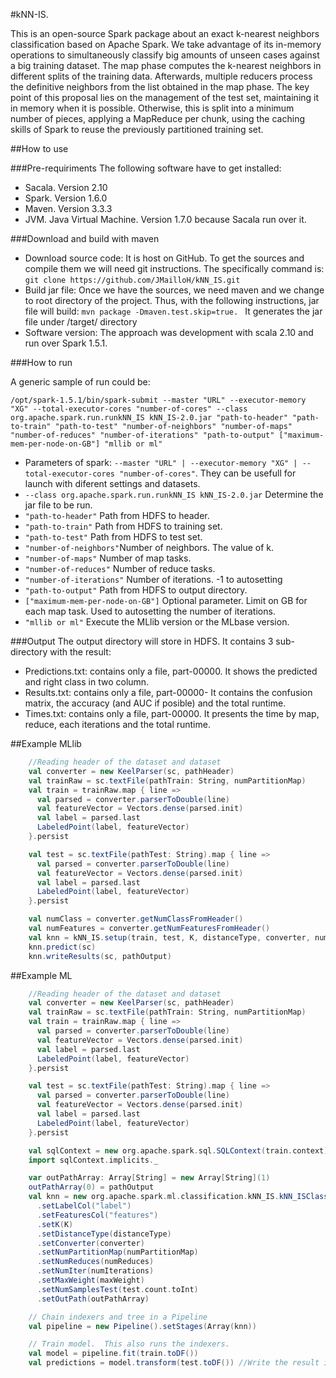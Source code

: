 #kNN-IS.

This is an open-source Spark package about an exact k-nearest neighbors classification based on Apache Spark. We take advantage of its in-memory operations to simultaneously classify big amounts of unseen cases against a big training dataset. The map phase computes the k-nearest neighbors in different splits of the training data. Afterwards, multiple reducers process the definitive neighbors from the list obtained in the map phase. The key point of this proposal lies on the management of the test set, maintaining it in memory when it is possible. Otherwise, this is split into a minimum number of pieces, applying a MapReduce per chunk, using the caching skills of Spark to reuse the previously partitioned training set. 

##How to use

###Pre-requiriments
The following software have to get installed:
- Sacala. Version 2.10
- Spark. Version 1.6.0
- Maven. Version 3.3.3
- JVM. Java Virtual Machine. Version 1.7.0 because Sacala run over it.

###Download and build with maven
- Download source code: It is host on GitHub. To get the sources and compile them we will need git instructions. The specifically command is:
```git clone https://github.com/JMailloH/kNN_IS.git ```
- Build jar file: Once we have the sources, we need maven and we change to root directory of the project. Thus, with the following instructions, jar file will build:
```mvn package -Dmaven.test.skip=true. ```
It generates the jar file under /target/ directory
- Software version: The approach was development with scala 2.10 and run over Spark 1.5.1.

###How to run

A generic sample of run could be: 

```/opt/spark-1.5.1/bin/spark-submit --master "URL" --executor-memory "XG" --total-executor-cores "number-of-cores" --class org.apache.spark.run.runkNN_IS kNN_IS-2.0.jar "path-to-header" "path-to-train" "path-to-test" "number-of-neighbors" "number-of-maps" "number-of-reduces" "number-of-iterations" "path-to-output" ["maximum-mem-per-node-on-GB"] "mllib or ml"```

- Parameters of spark: ```--master "URL" | --executor-memory "XG" | --total-executor-cores "number-of-cores"```. They can be usefull for launch with diferent settings and datasets.
- ```--class org.apache.spark.run.runkNN_IS kNN_IS-2.0.jar``` Determine the jar file to be run.
- ```"path-to-header"``` Path from HDFS to header.
- ```"path-to-train"``` Path from HDFS to training set.
- ```"path-to-test"``` Path from HDFS to test set.
- ```"number-of-neighbors"```Number of neighbors. The value of k.
- ```"number-of-maps"``` Number of map tasks.
- ```"number-of-reduces"``` Number of reduce tasks.
- ```"number-of-iterations"``` Number of iterations. -1 to autosetting
- ```"path-to-output"``` Path from HDFS to output directory. 
- ```["maximum-mem-per-node-on-GB"]``` Optional parameter. Limit on GB for each map task. Used to autosetting the number of iterations.
- ```"mllib or ml"``` Execute the MLlib version or the MLbase version.

###Output
The output directory will store in HDFS. It contains 3 sub-directory with the result:
 - Predictions.txt: contains only a file, part-00000. It shows the predicted and right class in two column.
 - Results.txt: contains only a file, part-00000- It contains the confusion matrix, the accuracy (and AUC if posible) and the total runtime.
 - Times.txt: contains only a file, part-00000. It presents the time by map, reduce, each iterations and the total runtime.

##Example MLlib

```scala
    //Reading header of the dataset and dataset
    val converter = new KeelParser(sc, pathHeader)
    val trainRaw = sc.textFile(pathTrain: String, numPartitionMap)
    val train = trainRaw.map { line =>
      val parsed = converter.parserToDouble(line)
      val featureVector = Vectors.dense(parsed.init)
      val label = parsed.last
      LabeledPoint(label, featureVector)
    }.persist

    val test = sc.textFile(pathTest: String).map { line =>
      val parsed = converter.parserToDouble(line)
      val featureVector = Vectors.dense(parsed.init)
      val label = parsed.last
      LabeledPoint(label, featureVector)
    }.persist

    val numClass = converter.getNumClassFromHeader()
    val numFeatures = converter.getNumFeaturesFromHeader()
    val knn = kNN_IS.setup(train, test, K, distanceType, converter, numPartitionMap, numReduces, numIterations, maxWeight)
    knn.predict(sc)
    knn.writeResults(sc, pathOutput)
```

##Example ML

```scala
    //Reading header of the dataset and dataset
    val converter = new KeelParser(sc, pathHeader)
    val trainRaw = sc.textFile(pathTrain: String, numPartitionMap)
    val train = trainRaw.map { line =>
      val parsed = converter.parserToDouble(line)
      val featureVector = Vectors.dense(parsed.init)
      val label = parsed.last
      LabeledPoint(label, featureVector)
    }.persist

    val test = sc.textFile(pathTest: String).map { line =>
      val parsed = converter.parserToDouble(line)
      val featureVector = Vectors.dense(parsed.init)
      val label = parsed.last
      LabeledPoint(label, featureVector)
    }.persist

    val sqlContext = new org.apache.spark.sql.SQLContext(train.context)
    import sqlContext.implicits._

    var outPathArray: Array[String] = new Array[String](1)
    outPathArray(0) = pathOutput
    val knn = new org.apache.spark.ml.classification.kNN_IS.kNN_ISClassifier()
      .setLabelCol("label")
      .setFeaturesCol("features")
      .setK(K)
      .setDistanceType(distanceType)
      .setConverter(converter)
      .setNumPartitionMap(numPartitionMap)
      .setNumReduces(numReduces)
      .setNumIter(numIterations)
      .setMaxWeight(maxWeight)
      .setNumSamplesTest(test.count.toInt)
      .setOutPath(outPathArray)

    // Chain indexers and tree in a Pipeline
    val pipeline = new Pipeline().setStages(Array(knn))

    // Train model.  This also runs the indexers.
    val model = pipeline.fit(train.toDF())
    val predictions = model.transform(test.toDF()) //Write the result in HDFS at the "path-to-output"
```

